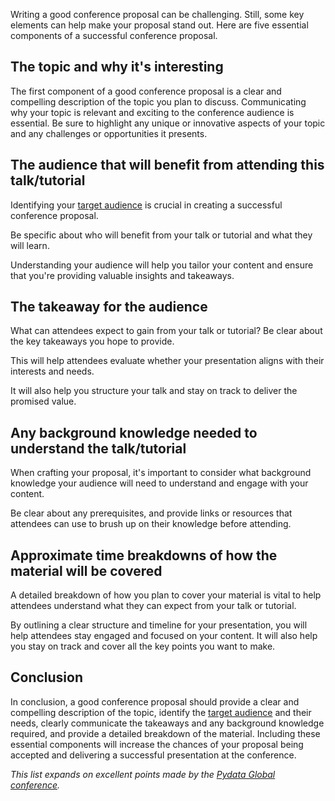 

Writing a good conference proposal can be challenging. Still, some key elements can help make your proposal stand out. Here are five essential components of a successful conference proposal.

## The topic and why it's interesting
The first component of a good conference proposal is a clear and compelling description of the topic you plan to discuss. Communicating why your topic is relevant and exciting to the conference audience is essential. Be sure to highlight any unique or innovative aspects of your topic and any challenges or opportunities it presents.

## The audience that will benefit from attending this talk/tutorial
Identifying your [target audience](/2023/03/09/what-about.html) is crucial in creating a successful conference proposal. 

Be specific about who will benefit from your talk or tutorial and what they will learn. 

Understanding your audience will help you tailor your content and ensure that you're providing valuable insights and takeaways.

## The takeaway for the audience 
What can attendees expect to gain from your talk or tutorial? Be clear about the key takeaways you hope to provide. 

This will help attendees evaluate whether your presentation aligns with their interests and needs. 

It will also help you structure your talk and stay on track to deliver the promised value.

## Any background knowledge needed to understand the talk/tutorial 
When crafting your proposal, it's important to consider what background knowledge your audience will need to understand and engage with your content. 

Be clear about any prerequisites, and provide links or resources that attendees can use to brush up on their knowledge before attending.

## Approximate time breakdowns of how the material will be covered
A detailed breakdown of how you plan to cover your material is vital to help attendees understand what they can expect from your talk or tutorial. 

By outlining a clear structure and timeline for your presentation, you will help attendees stay engaged and focused on your content. It will also help you stay on track and cover all the key points you want to make.

## Conclusion
In conclusion, a good conference proposal should provide a clear and compelling description of the topic, identify the [target audience](/2023/03/09/what-about.html) and their needs, clearly communicate the takeaways and any background knowledge required, and provide a detailed breakdown of the material. Including these essential components will increase the chances of your proposal being accepted and delivering a successful presentation at the conference.

_This list expands on excellent points made by the [Pydata Global conference](https://pydata.org/global2022/present/)._